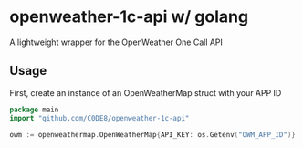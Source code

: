 # openweather-1c-api w/ golang
A lightweight wrapper for the OpenWeather One Call API

## Usage

First, create an instance of an OpenWeatherMap struct with your APP ID
```go
package main
import "github.com/C0DE8/openweather-1c-api"

owm := openweathermap.OpenWeatherMap{API_KEY: os.Getenv("OWM_APP_ID")}
```
